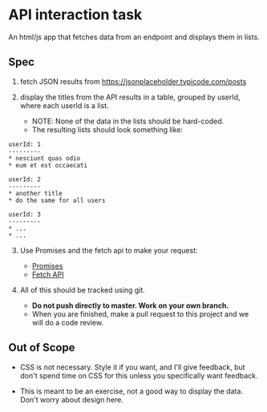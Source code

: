 # API interaction task

An html/js app that fetches data from an endpoint and displays them in lists.

## Spec

1) fetch JSON results from https://jsonplaceholder.typicode.com/posts

2) display the titles from the API results in a table, grouped by userId, where each userId is a list. 
    * NOTE: None of the data in the lists should be hard-coded.
    * The resulting lists should look something like:

```
userId: 1 
---------
* nesciunt quas odio
* eum et est occaecati

userId: 2
---------
* another title
* do the same for all users

userId: 3
---------
* ...
* ...
```

3) Use Promises and the fetch api to make your request:
    
    * [Promises](https://developer.mozilla.org/en-US/docs/Web/JavaScript/Reference/Global_Objects/Promise)
    * [Fetch API](https://developer.mozilla.org/en-US/docs/Web/API/WindowOrWorkerGlobalScope/fetch)

4) All of this should be tracked using git.
   * **Do not push directly to master. Work on your own branch.**
   * When you are finished, make a pull request to this project and we will do a code review.


## Out of Scope

* CSS is not necessary. Style it if you want, and I'll give feedback, but don't spend time on CSS for this unless you specifically want feedback.

* This is meant to be an exercise, not a good way to display the data. Don't worry about design here.